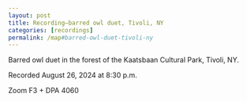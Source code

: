 ```yaml
---
layout: post
title: Recording—barred owl duet, Tivoli, NY
categories: [recordings]
permalink: /map#barred-owl-duet-tivoli-ny
---
```


Barred owl duet in the forest of the Kaatsbaan Cultural Park, Tivoli, NY.

Recorded August 26, 2024 at 8:30 p.m.

Zoom F3 + DPA 4060<!--more-->